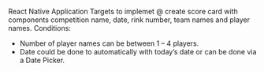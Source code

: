 React Native Application
Targets to implemet
@ create score card with components competition name, date, rink number, team names and player names.
Conditions:
- Number of player names can be between 1 – 4 players.
- Date could be done to automatically with today’s date or can be done via a Date Picker.
